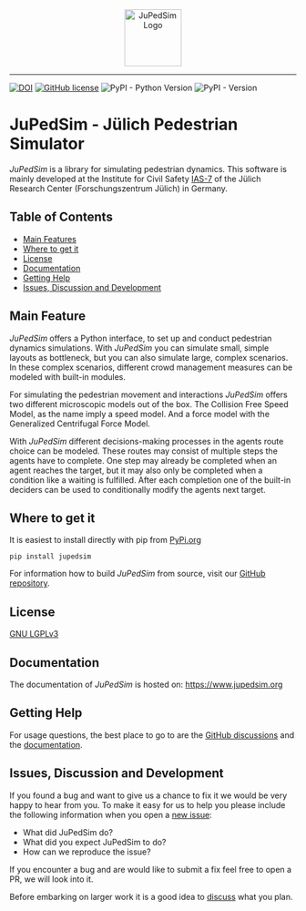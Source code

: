 <div align="center">
  <img src="https://www.jupedsim.org/stable/_static/jupedsim.svg" height="100px" alt="JuPedSim Logo"><br>
</div>

-----------------

[![DOI](https://zenodo.org/badge/DOI/10.5281/zenodo.6144559.svg)](https://doi.org/10.5281/zenodo.6144559)
[![GitHub license](https://img.shields.io/badge/license-LGPL-blue.svg)](https://raw.githubusercontent.com/PedestrianDynamics/jupedsim/master/LICENSE)
![PyPI - Python Version](https://img.shields.io/pypi/pyversions/jupedsim)
![PyPI - Version](https://img.shields.io/pypi/v/jupedsim)

# JuPedSim - Jülich Pedestrian Simulator

*JuPedSim* is a library for simulating pedestrian dynamics.
This software is mainly developed at the Institute for Civil Safety [IAS-7](https://www.fz-juelich.de/en/ias/ias-7) of the Jülich Research Center (Forschungszentrum Jülich) in Germany. 

## Table of Contents

- [Main Features](#main-features)
- [Where to get it](#where-to-get-it)
- [License](#license)
- [Documentation](#documentation)
- [Getting Help](#getting-help)
- [Issues, Discussion and Development](#issues-discussion-and-development)
 
## Main Feature

*JuPedSim* offers a Python interface, to set up and conduct pedestrian dynamics simulations.
With *JuPedSim* you can simulate small, simple layouts as bottleneck, but you can also simulate large, complex scenarios.
In these complex scenarios, different crowd management measures can be modeled with built-in modules.

For simulating the pedestrian movement and interactions *JuPedSim* offers two different microscopic models out of the box.
The Collision Free Speed Model, as the name imply a speed model.
And a force model with the Generalized Centrifugal Force Model.

With *JuPedSim* different decisions-making processes in the agents route choice can be modeled.
These routes may consist of multiple steps the agents have to complete. 
One step may already be completed when an agent reaches the target, but it may also only be completed when a condition like a waiting is fulfilled.
After each completion one of the built-in deciders can be used to conditionally modify the agents next target. 

## Where to get it

It is easiest to install directly with pip from
[PyPi.org](https://pypi.org/project/jupedsim/)

```
pip install jupedsim
```

For information how to build *JuPedSim* from source, visit our [GitHub repository](https://github.com/PedestrianDynamics/jupedsim/).

## License

[GNU LGPLv3](LICENSE)

## Documentation

The documentation of *JuPedSim* is hosted on: https://www.jupedsim.org

## Getting Help

For usage questions, the best place to go to are the [GitHub discussions]() and the [documentation](https://www.jupedsim.org).

## Issues, Discussion and Development

If you found a bug and want to give us a chance to fix it we would be very
happy to hear from you. To make it easy for us to help you please include the
following information when you open a [new
issue](https://github.com/PedestrianDynamics/jupedsim/issues):

* What did JuPedSim do?
* What did you expect JuPedSim to do?
* How can we reproduce the issue?

If you encounter a bug and are would like to submit a fix feel free to open a
PR, we will look into it.

Before embarking on larger work it is a good idea to
[discuss](https://github.com/PedestrianDynamics/jupedsim/discussions) what you
plan.
